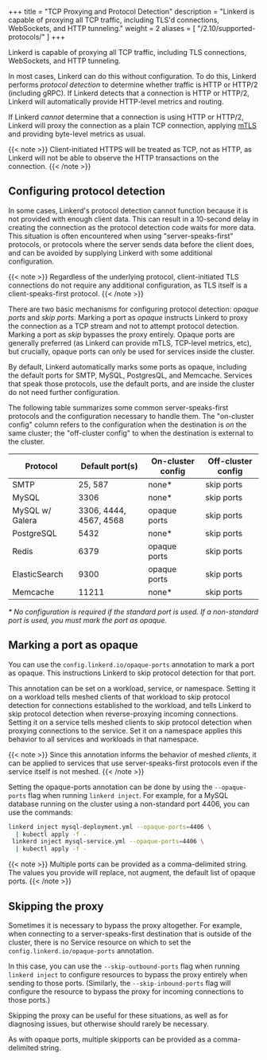 +++
title = "TCP Proxying and Protocol Detection"
description = "Linkerd is capable of proxying all TCP traffic, including TLS'd connections, WebSockets, and HTTP tunneling."
weight = 2
aliases = [
  "/2.10/supported-protocols/"
]
+++

Linkerd is capable of proxying all TCP traffic, including TLS connections,
WebSockets, and HTTP tunneling.

In most cases, Linkerd can do this without configuration. To do this, Linkerd
performs *protocol detection* to determine whether traffic is HTTP or HTTP/2
(including gRPC). If Linkerd detects that a connection is HTTP or HTTP/2,
Linkerd will automatically provide HTTP-level metrics and routing.

If Linkerd *cannot* determine that a connection is using HTTP or HTTP/2,
Linkerd will proxy the connection as a plain TCP connection, applying
[mTLS](../automatic-mtls/) and providing byte-level metrics as usual.

{{< note >}}
Client-initiated HTTPS will be treated as TCP, not as HTTP, as Linkerd will not
be able to observe the HTTP transactions on the connection.
{{< /note >}}

## Configuring protocol detection

In some cases, Linkerd's protocol detection cannot function because it is not
provided with enough client data. This can result in a 10-second delay in
creating the connection as the protocol detection code waits for more data.
This situation is often encountered when using "server-speaks-first" protocols,
or protocols where the server sends data before the client does, and can be
avoided by supplying Linkerd with some additional configuration.

{{< note >}}
Regardless of the underlying protocol, client-initiated TLS connections do not
require any additional configuration, as TLS itself is a client-speaks-first
protocol.
{{< /note >}}

There are two basic mechanisms for configuring protocol detection: _opaque
ports_ and _skip ports_. Marking a port as _opaque_ instructs Linkerd to proxy
the connection as a TCP stream and not to attempt protocol detection. Marking a
port as _skip_ bypasses the proxy entirely. Opaque ports are generally
preferred (as Linkerd can provide mTLS, TCP-level metrics, etc), but crucially,
opaque ports can only be used for services inside the cluster.

By default, Linkerd automatically marks some ports as opaque, including the
default ports for SMTP, MySQL, PostgresQL, and Memcache.  Services that speak
those protocols, use the default ports, and are inside the cluster do not need
further configuration.

The following table summarizes some common server-speaks-first protocols and
the configuration necessary to handle them. The "on-cluster config" column
refers to the configuration when the destination is *on* the same cluster; the
"off-cluster config" to when the destination is external to the cluster.

| Protocol        | Default port(s) | On-cluster config | Off-cluster config |
|-----------------|-----------------|-------------------|--------------------|
| SMTP            | 25, 587         | none\*            | skip ports         |
| MySQL           | 3306            | none\*            | skip ports         |
| MySQL w/ Galera | 3306, 4444, 4567, 4568 | opaque ports | skip ports       |
| PostgreSQL      | 5432            | none\*            | skip ports         |
| Redis           | 6379            | opaque ports      | skip ports         |
| ElasticSearch   | 9300            | opaque ports      | skip ports         |
| Memcache        | 11211           | none\*            | skip ports         |

_\* No configuration is required if the standard port is used. If a
non-standard port is used, you must mark the port as opaque._

## Marking a port as opaque

You can use the `config.linkerd.io/opaque-ports` annotation to mark a port as
opaque. This instructions Linkerd to skip protocol detection for that port.

This annotation can be set on a workload, service, or namespace. Setting it on
a workload tells meshed clients of that workload to skip protocol detection for
connections established to the workload, and tells Linkerd to skip protocol
detection when reverse-proxying incoming connections. Setting it on a service
tells meshed clients to skip protocol detection when proxying connections to
the service. Set it on a namespace applies this behavior to all services and
workloads in that namespace.

{{< note >}}
Since this annotation informs the behavior of meshed _clients_, it can be
applied to services that use server-speaks-first protocols even if the service
itself is not meshed.
{{< /note >}}

Setting the opaque-ports annotation can be done by using the `--opaque-ports`
flag when running `linkerd inject`. For example, for a MySQL database running
on the cluster using a non-standard port 4406, you can use the commands:

```bash
linkerd inject mysql-deployment.yml --opaque-ports=4406 \
  | kubectl apply -f -
 linkerd inject mysql-service.yml --opaque-ports=4406 \
  | kubectl apply -f -
```

{{< note >}}
Multiple ports can be provided as a comma-delimited string. The values you
provide will replace, not augment, the default list of opaque ports.
{{< /note >}}

## Skipping the proxy

Sometimes it is necessary to bypass the proxy altogether. For example, when
connecting to a server-speaks-first destination that is outside of the cluster,
there is no Service resource on which to set the
`config.linkerd.io/opaque-ports` annotation.

In this case, you can use the `--skip-outbound-ports` flag when running
`linkerd inject` to configure resources to bypass the proxy entirely when
sending to those ports. (Similarly, the `--skip-inbound-ports` flag will
configure the resource to bypass the proxy for incoming connections to those
ports.)

Skipping the proxy can be useful for these situations, as well as for
diagnosing issues, but otherwise should rarely be necessary.

As with opaque ports, multiple skipports can be provided as a comma-delimited
string.
